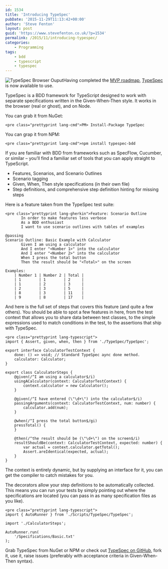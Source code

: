 ```yaml
---
id: 1534
title: 'Introducing TypeSpec'
pubDate: '2015-11-29T11:13:42+00:00'
author: 'Steve Fenton'
layout: post
guid: 'https://www.stevefenton.co.uk/?p=1534'
permalink: /2015/11/introducing-typespec/
categories:
    - Programming
tags:
    - bdd
    - typescript
    - typespec
---
```


![TypeSpec Browser Ouput](https://www.stevefenton.co.uk/wp-content/uploads/2015/11/typespec-browser-output-300x177.png)Having completed the [MVP roadmap](https://github.com/Steve-Fenton/TypeSpec/issues?q=milestone%3Av0.5), [TypeSpec](https://github.com/Steve-Fenton/TypeSpec) is now available to use.

TypeSpec is a BDD framework for TypeScript designed to work with separate specifications written in the Given-When-Then style. It works in the browser (real or ghost), and on Node.

You can grab it from NuGet:

```
<pre class="prettyprint lang-cmd">PM> Install-Package TypeSpec 
```

You can grap it from NPM:

```
<pre class="prettyprint lang-cmd">npm install typespec-bdd
```

If you are familiar with BDD from frameworks such as SpecFlow, Cucumber, or similar – you’ll find a familiar set of tools that you can apply straight to TypeScript.

- Features, Scenarios, and Scenario Outlines
- Scenario tagging
- Given, When, Then style specifications (in their own file)
- Step definitions, and comprehensive step definition hinting for missing steps

Here is a feature taken from the TypeSpec test suite:

```
<pre class="prettyprint lang-gherkin">Feature: Scenario Outline
       In order to make features less verbose
       As a BDD enthusiast
       I want to use scenario outlines with tables of examples

@passing
Scenario Outline: Basic Example with Calculator
       Given I am using a calculator
       And I enter "<Number 1>" into the calculator
       And I enter "<Number 2>" into the calculator
       When I press the total button
       Then the result should be "<Total>" on the screen

Examples:
    | Number 1 | Number 2 | Total |
    | 1        | 1        | 2     |
    | 1        | 2        | 3     |
    | 2        | 3        | 5     |
    | 8        | 3        | 11    |
    | 9        | 8        | 17    |
```

And here is the full set of steps that covers this feature (and quite a few others). You should be able to spot a few features in here, from the test context that allows you to share data between test classes, to the simple expressions used to match conditions in the test, to the assertions that ship with TypeSpec.

```
<pre class="prettyprint lang-typescript">
import { Assert, given, when, then } from './TypeSpec/TypeSpec';

export interface CalculatorTestContext {
	done: () => void; // Standard TypeSpec aync done method.
	calculator: Calculator;
}

export class CalculatorSteps {
	@given(/^I am using a calculator$/i)
	usingACalculator(context: CalculatorTestContext) {
		context.calculator = new Calculator();
	}

	@given(/^I have entered (\"\d+\") into the calculator$/i)
	passingArguments(context: CalculatorTestContext, num: number) {
		calculator.add(num);
	}

	@when(/^I press the total button$/gi)
	pressTotal() {
	}

	@then(/^the result should be (\"\d+\") on the screen$/i)
	resultShouldBe(context: CalculatorTestContext, expected: number) {
		var actual = context.calculator.getTotal();
		Assert.areIdentical(expected, actual);
	}
}
```

The context is entirely dynamic, but by supplying an interface for it, you can get the compiler to catch mistakes for you.

The decorators allow your step definitions to be automatically collected. This means you can run your tests by simply pointing out where the specifications are located (you can pass in as many specification files as you like).

```
<pre class="prettyprint lang-typescript">
import { AutoRunner } from './Scripts/TypeSpec/TypeSpec';

import './CalculatorSteps';

AutoRunner.run(
    '/Specifications/Basic.txt'
);
```

Grab TypeSpec from NuGet or NPM or check out [TypeSpec on GitHub](https://github.com/Steve-Fenton/TypeSpec), fork it, use it, raise issues (preferably with acceptance criteria in Given-When-Then syntax).